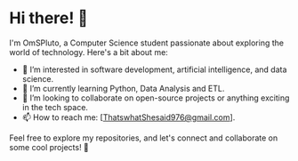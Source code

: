 # Hi there! 👋

I'm OmSPluto, a Computer Science student passionate about exploring the world of technology. Here's a bit about me:

- 👀 I’m interested in software development, artificial intelligence, and data science.
- 🌱 I’m currently learning Python, Data Analysis and ETL.
- 💞️ I’m looking to collaborate on open-source projects or anything exciting in the tech space.
- 📫 How to reach me: [ThatswhatShesaid976@gmail.com].

Feel free to explore my repositories, and let's connect and collaborate on some cool projects! 🚀
